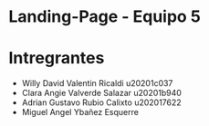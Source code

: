 # Landing-Page - Equipo 5

# Intregrantes

- Willy David Valentin Ricaldi u20201c037
- Clara Angie Valverde Salazar u20201b940
- Adrian Gustavo Rubio Calixto u202017622
- Miguel Angel Ybañez Esquerre 
